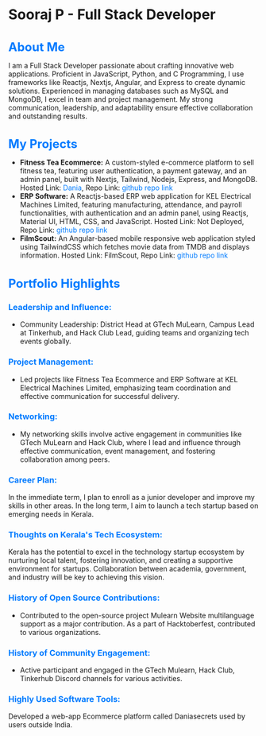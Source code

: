 <div class="section">
        <h1>Sooraj P - Full Stack Developer</h1>
        <h2 style="color: #007bff; font-size: 1.5rem; margin-bottom: 10px;">About Me</h2>
        <p>
            I am a Full Stack Developer passionate about crafting innovative web applications. Proficient in JavaScript, Python, and C Programming, I use frameworks like Reactjs, Nextjs, Angular, and Express to create dynamic solutions. Experienced in managing databases such as MySQL and MongoDB, I excel in team and project management. My strong communication, leadership, and adaptability ensure effective collaboration and outstanding results.
        </p>
    </div>

  <div class="section">
        <h2 style="color: #007bff; font-size: 1.5rem; margin-bottom: 10px;">My Projects</h2>
        <ul>
            <li>
                <strong>Fitness Tea Ecommerce:</strong> A custom-styled e-commerce platform to sell fitness tea, featuring user authentication, a payment gateway, and an admin panel, built with Nextjs, Tailwind, Nodejs, Express, and MongoDB. Hosted Link: <a href="https://dania.com" style="color: #007bff; text-decoration: none;">Dania</a>, Repo Link: <a href="https://github.com/yourusername/dania" style="color: #007bff; text-decoration: none;">github repo link</a>
            </li>
            <li>
                <strong>ERP Software:</strong> A Reactjs-based ERP web application for KEL Electrical Machines Limited, featuring manufacturing, attendance, and payroll functionalities, with authentication and an admin panel, using Reactjs, Material UI, HTML, CSS, and JavaScript. Hosted Link: Not Deployed, Repo Link: <a href="https://github.com/yourusername/erp-software" style="color: #007bff; text-decoration: none;">github repo link</a>
            </li>
            <li>
                <strong>FilmScout:</strong> An Angular-based mobile responsive web application styled using TailwindCSS which fetches movie data from TMDB and displays information. Hosted Link: FilmScout, Repo Link: <a href="https://github.com/yourusername/filmscout" style="color: #007bff; text-decoration: none;">github repo link</a>
            </li>
        </ul>
    </div>
    <div class="section">
        <h2 style="color: #007bff; font-size: 1.5rem; margin-bottom: 10px;">Portfolio Highlights</h2>
        <h3 style="color: #007bff;">Leadership and Influence:</h3>
        <ul>
            <li>Community Leadership: District Head at GTech MuLearn, Campus Lead at Tinkerhub, and Hack Club Lead, guiding teams and organizing tech events globally.</li>
        </ul>

   <h3 style="color: #007bff;">Project Management:</h3>
        <ul>
            <li>Led projects like Fitness Tea Ecommerce and ERP Software at KEL Electrical Machines Limited, emphasizing team coordination and effective communication for successful delivery.</li>
        </ul>

   <h3 style="color: #007bff;">Networking:</h3>
        <ul>
            <li>My networking skills involve active engagement in communities like GTech MuLearn and Hack Club, where I lead and influence through effective communication, event management, and fostering collaboration among peers.</li>
        </ul>

 <h3 style="color: #007bff;">Career Plan:</h3>
        <p>In the immediate term, I plan to enroll as a junior developer and improve my skills in other areas. In the long term, I aim to launch a tech startup based on emerging needs in Kerala.</p>

 <h3 style="color: #007bff;">Thoughts on Kerala's Tech Ecosystem:</h3>
        <p>Kerala has the potential to excel in the technology startup ecosystem by nurturing local talent, fostering innovation, and creating a supportive environment for startups. Collaboration between academia, government, and industry will be key to achieving this vision.</p>

<h3 style="color: #007bff;">History of Open Source Contributions:</h3>
        <ul>
            <li>Contributed to the open-source project Mulearn Website multilanguage support as a major contribution. As a part of Hacktoberfest, contributed to various organizations.</li>
        </ul>

  <h3 style="color: #007bff;">History of Community Engagement:</h3>
        <ul>
            <li>Active participant and engaged in the GTech Mulearn, Hack Club, Tinkerhub Discord channels for various activities.</li>
        </ul>

 <h3 style="color: #007bff;">Highly Used Software Tools:</h3>
        <p>Developed a web-app Ecommerce platform called Daniasecrets used by users outside India.</p>
    </div>
